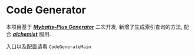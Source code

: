 # Code Generator

本项目基于 ***[Mybatis-Plus Generator](https://github.com/baomidou/mybatis-plus/tree/3.0/mybatis-plus)*** 二次开发, 新增了生成索引查询的方法, 配合 ***[alchemist](https://github.com/masteranthoneyd/alchemist)*** 服用.

入口以及配置请看 `CodeGenerateMain`